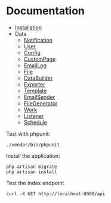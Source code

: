 # Documentation

- [Installation](installation.md)
- Data
    - [Notification](entity/Notification/index.md)
    - [User](entity/User/index.md)
    - [Config](entity/Config/index.md)
    - [CustomPage](entity/CustomPage/index.md)
    - [EmailLog](entity/EmailLog/index.md)
    - [File](entity/File/index.md)
    - [DataBuilder](entity/DataBuilder/index.md)
    - [Exporter](entity/Exporter/index.md)
    - [Template](entity/Template/index.md)
    - [EmailSender](entity/EmailSender/index.md)
    - [FileGenerator](entity/FileGenerator/index.md)
    - [Work](entity/Work/index.md)
    - [Listener](entity/Listener/index.md)
    - [Schedule](entity/Schedule/index.md)

Test with phpunit:

    ./vendor/bin/phpunit

Install the application:

    php artisan migrate
    php artisan install

Test the index endpoint

    curl -X GET http://localhost:8000/api